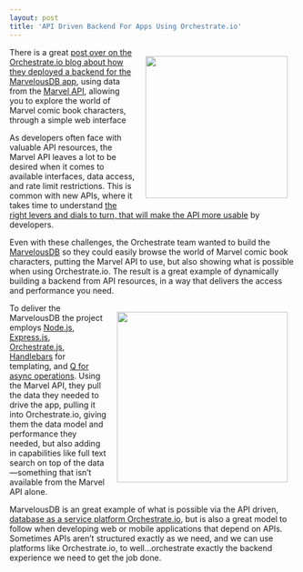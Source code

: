 ```yaml
---
layout: post
title: 'API Driven Backend For Apps Using Orchestrate.io'
---
```

<p><a href="http://orchestrate.io/"><img style="padding: 15px;" src="https://s3.amazonaws.com/kinlane-productions/api-evangelist/orchestrate-io/Orchestrate_small-logo-600x124.png" alt="" width="250" align="right" /></a></p>
<p>There is a great <a href="http://orchestrate.io/blog/2014/04/08/explore-the-marvel-universe-with-orchestrate/">post over on the Orchestrate.io blog about how they deployed a backend for the MarvelousDB app</a>, using data from the <a href="http://developer.marvel.com/">Marvel API</a>, allowing you to explore the world of Marvel comic book characters, through a simple web interface</p>
<p>As developers often face with valuable API resources, the Marvel API leaves a lot to be desired when it comes to available interfaces, data access, and rate limit restrictions. This is common with new APIs, where it takes time to understand <a href="http://apievangelist.com/2014/04/10/the-levers-dials-and-switches-for-your-participation-in-the-api-economy/">the right levers and dials to turn, that will make the API more usable</a> by developers.</p>
<p>Even with these challenges, the Orchestrate team wanted to build the <a href="http://marvelousdb.com/">MarvelousDB</a> so they could easily browse the world of Marvel comic book characters, putting the Marvel API to use, but also showing what is possible when using Orchestrate.io. The result is a great example of dynamically building a backend from API resources, in a way that delivers the access and performance you need.</p>
<p><a href="http://marvelousdb.com/"><img style="padding: 15px;" src="https://s3.amazonaws.com/kinlane-productions/api-evangelist/orchestrate-io/marvelous-db.png" alt="" width="300" align="right" /></a></p>
<p>To deliver the MarvelousDB the project employs <a href="http://nodejs.org/">Node.js</a>, <a href="http://expressjs.com/">Express.js</a>, <a href="https://www.npmjs.org/package/orchestrate">Orchestrate.js</a>, <a href="http://handlebarsjs.com/">Handlebars</a> for templating, and <a href="https://www.npmjs.org/package/q">Q for async operations</a>. Using the Marvel API, they pull the data they needed to drive the app, pulling it into Orchestrate.io, giving them the data model and performance they needed, but also adding in capabilities like full text search on top of the data&mdash;something that isn&rsquo;t available from the Marvel API alone.</p>
<p>MarvelousDB is an great example of what is possible via the API driven, <a href="http://orchestrate.io/">database as a service platform Orchestrate.io</a>, but is also a great model to follow when developing web or mobile applications that depend on APIs. Sometimes APIs aren&rsquo;t structured exactly as we need, and we can use platforms like Orchestrate.io, to well&hellip;orchestrate exactly the backend experience we need to get the job done.</p>